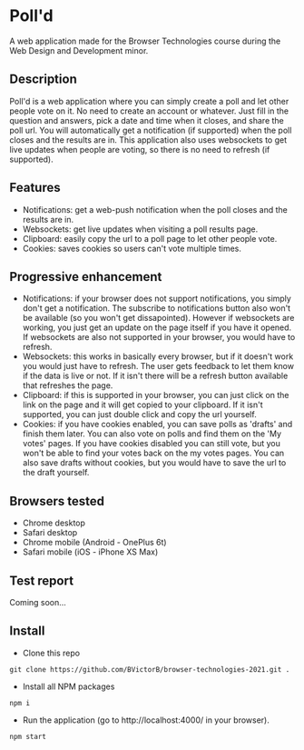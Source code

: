 # Poll'd 
A web application made for the Browser Technologies course during the Web Design and Development minor.

## Description
Poll'd is a web application where you can simply create a poll and let other people vote on it. No need to create an account or whatever. Just fill in the question and answers, pick a date and time when it closes, and share the poll url. You will automatically get a notification (if supported) when the poll closes and the results are in. This application also uses websockets to get live updates when people are voting, so there is no need to refresh (if supported).

## Features
- Notifications: get a web-push notification when the poll closes and the results are in.
- Websockets: get live updates when visiting a poll results page.
- Clipboard: easily copy the url to a poll page to let other people vote.
- Cookies: saves cookies so users can't vote multiple times.

## Progressive enhancement
- Notifications: if your browser does not support notifications, you simply don't get a notification. The subscribe to notifications button also won't be available (so you won't get dissapointed). However if websockets are working, you just get an update on the page itself if you have it opened. If websockets are also not supported in your browser, you would have to refresh.
- Websockets: this works in basically every browser, but if it doesn't work you would just have to refresh. The user gets feedback to let them know if the data is live or not. If it isn't there will be a refresh button available that refreshes the page.
- Clipboard: if this is supported in your browser, you can just click on the link on the page and it will get copied to your clipboard. If it isn't supported, you can just double click and copy the url yourself.
- Cookies: if you have cookies enabled, you can save polls as 'drafts' and finish them later. You can also vote on polls and find them on the 'My votes' pages. If you have cookies disabled you can still vote, but you won't be able to find your votes back on the my votes pages. You can also save drafts without cookies, but you would have to save the url to the draft yourself.

## Browsers tested
- Chrome desktop
- Safari desktop
- Chrome mobile (Android - OnePlus 6t)
- Safari mobile (iOS - iPhone XS Max)

## Test report
Coming soon...

## Install

- Clone this repo
```
git clone https://github.com/BVictorB/browser-technologies-2021.git .
```
- Install all NPM packages
```
npm i
```
- Run the application (go to http://localhost:4000/ in your browser).
```
npm start
```